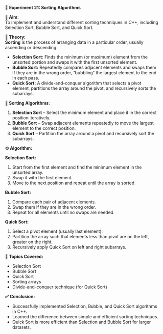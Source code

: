 📌 **Experiment 21: Sorting Algorithms**

**🎯 Aim:**  
To implement and understand different sorting techniques in C++, including Selection Sort, Bubble Sort, and Quick Sort.

**📖 Theory:**  
**Sorting** is the process of arranging data in a particular order, usually ascending or descending.  
- **Selection Sort:** Finds the minimum (or maximum) element from the unsorted portion and swaps it with the first unsorted element.  
- **Bubble Sort:** Repeatedly compares adjacent elements and swaps them if they are in the wrong order, “bubbling” the largest element to the end in each pass.  
- **Quick Sort:** A divide-and-conquer algorithm that selects a pivot element, partitions the array around the pivot, and recursively sorts the subarrays.

**🔹 Sorting Algorithms:**  
1. **Selection Sort** – Select the minimum element and place it in the correct position iteratively.  
2. **Bubble Sort** – Swap adjacent elements repeatedly to move the largest element to the correct position.  
3. **Quick Sort** – Partition the array around a pivot and recursively sort the subarrays.

**⚙️ Algorithm:**  

**Selection Sort:**  
1. Start from the first element and find the minimum element in the unsorted array.  
2. Swap it with the first element.  
3. Move to the next position and repeat until the array is sorted.  

**Bubble Sort:**  
1. Compare each pair of adjacent elements.  
2. Swap them if they are in the wrong order.  
3. Repeat for all elements until no swaps are needed.  

**Quick Sort:**  
1. Select a pivot element (usually last element).  
2. Partition the array such that elements less than pivot are on the left, greater on the right.  
3. Recursively apply Quick Sort on left and right subarrays.  

**📝 Topics Covered:**  
- Selection Sort  
- Bubble Sort  
- Quick Sort  
- Sorting arrays  
- Divide-and-conquer technique (for Quick Sort)  

**✅ Conclusion:**  
- Successfully implemented Selection, Bubble, and Quick Sort algorithms in C++.  
- Learned the difference between simple and efficient sorting techniques.  
- Quick Sort is more efficient than Selection and Bubble Sort for larger datasets.
